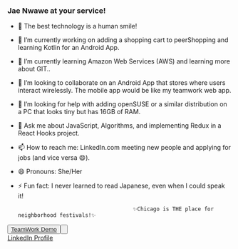 ### Jae Nwawe at your service!  

- 👋 The best technology is a human smile!
- 🔭 I’m currently working on adding a shopping cart to peerShopping and learning Kotlin for an Android App.
- 🌱 I’m currently learning Amazon Web Services (AWS) and learning more about GIT..
- 👯 I’m looking to collaborate on an Android App that stores where users interact wirelessly. The mobile app would be like my teamwork web app.
- 🤔 I’m looking for help with adding openSUSE or a similar distribution on a PC that looks tiny but has 16GB of RAM.
- 💬 Ask me about JavaScript, Algorithms, and implementing Redux in a React Hooks project.
- 📫 How to reach me: LinkedIn.com meeting new people and applying for jobs (and vice versa 😄).
- 😄 Pronouns: She/Her
- ⚡ Fun fact: I never learned to read Japanese, even when I could speak it!
  
                                          ✨Chicago is THE place for neighborhood festivals!✨
                                          
                           
 <div>
<button type=button>   <a href="https://youtu.be/1mru3KUyTGw">TeamWork Demo</a><button> <br/>
  
 </div>
 <div>
    <a href="https://www.linkedin.com/in/nwawe">LinkedIn Profile</a>
  </div>

          
